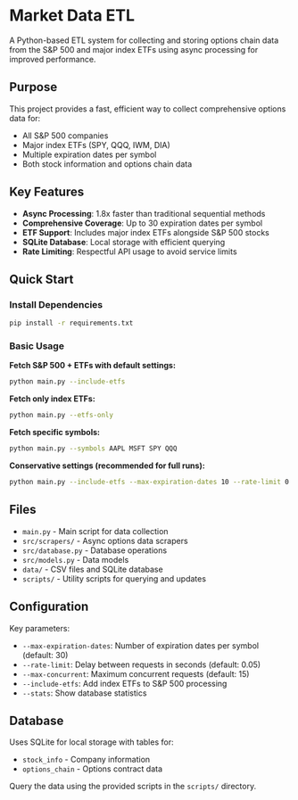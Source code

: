 # Market Data ETL

A Python-based ETL system for collecting and storing options chain data from the S&P 500 and major index ETFs using async processing for improved performance.

## Purpose

This project provides a fast, efficient way to collect comprehensive options data for:
- All S&P 500 companies
- Major index ETFs (SPY, QQQ, IWM, DIA)
- Multiple expiration dates per symbol
- Both stock information and options chain data

## Key Features

- **Async Processing**: 1.8x faster than traditional sequential methods
- **Comprehensive Coverage**: Up to 30 expiration dates per symbol
- **ETF Support**: Includes major index ETFs alongside S&P 500 stocks
- **SQLite Database**: Local storage with efficient querying
- **Rate Limiting**: Respectful API usage to avoid service limits

## Quick Start

### Install Dependencies
```bash
pip install -r requirements.txt
```

### Basic Usage

**Fetch S&P 500 + ETFs with default settings:**
```bash
python main.py --include-etfs
```

**Fetch only index ETFs:**
```bash
python main.py --etfs-only
```

**Fetch specific symbols:**
```bash
python main.py --symbols AAPL MSFT SPY QQQ
```

**Conservative settings (recommended for full runs):**
```bash
python main.py --include-etfs --max-expiration-dates 10 --rate-limit 0.5 --max-concurrent 2
```

## Files

- `main.py` - Main script for data collection
- `src/scrapers/` - Async options data scrapers
- `src/database.py` - Database operations
- `src/models.py` - Data models
- `data/` - CSV files and SQLite database
- `scripts/` - Utility scripts for querying and updates

## Configuration

Key parameters:
- `--max-expiration-dates`: Number of expiration dates per symbol (default: 30)
- `--rate-limit`: Delay between requests in seconds (default: 0.05)
- `--max-concurrent`: Maximum concurrent requests (default: 15)
- `--include-etfs`: Add index ETFs to S&P 500 processing
- `--stats`: Show database statistics

## Database

Uses SQLite for local storage with tables for:
- `stock_info` - Company information
- `options_chain` - Options contract data

Query the data using the provided scripts in the `scripts/` directory.
